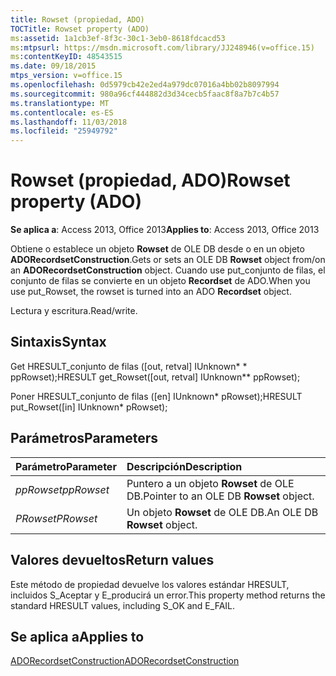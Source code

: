 ```yaml
---
title: Rowset (propiedad, ADO)
TOCTitle: Rowset property (ADO)
ms:assetid: 1a1cb3ef-8f3c-30c1-3eb0-8618fdcacd53
ms:mtpsurl: https://msdn.microsoft.com/library/JJ248946(v=office.15)
ms:contentKeyID: 48543515
ms.date: 09/18/2015
mtps_version: v=office.15
ms.openlocfilehash: 0d5979cb42e2ed4a979dc07016a4bb02b8097994
ms.sourcegitcommit: 980a96cf444882d3d34cecb5faac8f8a7b7c4b57
ms.translationtype: MT
ms.contentlocale: es-ES
ms.lasthandoff: 11/03/2018
ms.locfileid: "25949792"
---
```

# <a name="rowset-property-ado"></a><span data-ttu-id="360cd-102">Rowset (propiedad, ADO)</span><span class="sxs-lookup"><span data-stu-id="360cd-102">Rowset property (ADO)</span></span>

<span data-ttu-id="360cd-103">**Se aplica a**: Access 2013, Office 2013</span><span class="sxs-lookup"><span data-stu-id="360cd-103">**Applies to**: Access 2013, Office 2013</span></span>

<span data-ttu-id="360cd-104">Obtiene o establece un objeto **Rowset** de OLE DB desde o en un objeto **ADORecordsetConstruction**.</span><span class="sxs-lookup"><span data-stu-id="360cd-104">Gets or sets an OLE DB **Rowset** object from/on an **ADORecordsetConstruction** object.</span></span> <span data-ttu-id="360cd-105">Cuando use put\_conjunto de filas, el conjunto de filas se convierte en un objeto **Recordset** de ADO.</span><span class="sxs-lookup"><span data-stu-id="360cd-105">When you use put\_Rowset, the rowset is turned into an ADO **Recordset** object.</span></span>

<span data-ttu-id="360cd-106">Lectura y escritura.</span><span class="sxs-lookup"><span data-stu-id="360cd-106">Read/write.</span></span>

## <a name="syntax"></a><span data-ttu-id="360cd-107">Sintaxis</span><span class="sxs-lookup"><span data-stu-id="360cd-107">Syntax</span></span>

<span data-ttu-id="360cd-108">Get HRESULT\_conjunto de filas (\[out, retval\] IUnknown\* \* ppRowset);</span><span class="sxs-lookup"><span data-stu-id="360cd-108">HRESULT get\_Rowset(\[out, retval\] IUnknown\*\* ppRowset);</span></span>

<span data-ttu-id="360cd-109">Poner HRESULT\_conjunto de filas (\[en\] IUnknown\* pRowset);</span><span class="sxs-lookup"><span data-stu-id="360cd-109">HRESULT put\_Rowset(\[in\] IUnknown\* pRowset);</span></span>

## <a name="parameters"></a><span data-ttu-id="360cd-110">Parámetros</span><span class="sxs-lookup"><span data-stu-id="360cd-110">Parameters</span></span>

|<span data-ttu-id="360cd-111">Parámetro</span><span class="sxs-lookup"><span data-stu-id="360cd-111">Parameter</span></span>|<span data-ttu-id="360cd-112">Descripción</span><span class="sxs-lookup"><span data-stu-id="360cd-112">Description</span></span>|
|:--------|:----------|
|<span data-ttu-id="360cd-113">*ppRowset*</span><span class="sxs-lookup"><span data-stu-id="360cd-113">*ppRowset*</span></span> |<span data-ttu-id="360cd-114">Puntero a un objeto **Rowset** de OLE DB.</span><span class="sxs-lookup"><span data-stu-id="360cd-114">Pointer to an OLE DB **Rowset** object.</span></span>|
|<span data-ttu-id="360cd-115">*PRowset*</span><span class="sxs-lookup"><span data-stu-id="360cd-115">*PRowset*</span></span> |<span data-ttu-id="360cd-116">Un objeto **Rowset** de OLE DB.</span><span class="sxs-lookup"><span data-stu-id="360cd-116">An OLE DB **Rowset** object.</span></span>|

## <a name="return-values"></a><span data-ttu-id="360cd-117">Valores devueltos</span><span class="sxs-lookup"><span data-stu-id="360cd-117">Return values</span></span>

<span data-ttu-id="360cd-118">Este método de propiedad devuelve los valores estándar HRESULT, incluidos S\_Aceptar y E\_producirá un error.</span><span class="sxs-lookup"><span data-stu-id="360cd-118">This property method returns the standard HRESULT values, including S\_OK and E\_FAIL.</span></span>

## <a name="applies-to"></a><span data-ttu-id="360cd-119">Se aplica a</span><span class="sxs-lookup"><span data-stu-id="360cd-119">Applies to</span></span>

[<span data-ttu-id="360cd-120">ADORecordsetConstruction</span><span class="sxs-lookup"><span data-stu-id="360cd-120">ADORecordsetConstruction</span></span>](adorecordsetconstruction-interface-ado.md)

